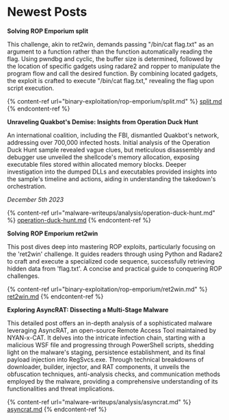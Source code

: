 # Newest Posts

**Solving ROP Emporium split**

This challenge, akin to ret2win, demands passing "/bin/cat flag.txt" as an argument to a function rather than the function automatically reading the flag. Using pwndbg and cyclic, the buffer size is determined, followed by the location of specific gadgets using radare2 and ropper to manipulate the program flow and call the desired function. By combining located gadgets, the exploit is crafted to execute "/bin/cat flag.txt," revealing the flag upon script execution.

{% content-ref url="binary-exploitation/rop-emporium/split.md" %}
[split.md](binary-exploitation/rop-emporium/split.md)
{% endcontent-ref %}

**Unraveling Quakbot's Demise: Insights from Operation Duck Hunt**

An international coalition, including the FBI, dismantled Quakbot's network, addressing over 700,000 infected hosts. Initial analysis of the Operation Duck Hunt sample revealed vague clues, but meticulous disassembly and debugger use unveiled the shellcode's memory allocation, exposing executable files stored within allocated memory blocks. Deeper investigation into the dumped DLLs and executables provided insights into the sample's timeline and actions, aiding in understanding the takedown's orchestration.

_December 5th 2023_

{% content-ref url="malware-writeups/analysis/operation-duck-hunt.md" %}
[operation-duck-hunt.md](malware-writeups/analysis/operation-duck-hunt.md)
{% endcontent-ref %}



**Solving ROP Emporium ret2win**

This post dives deep into mastering ROP exploits, particularly focusing on the 'ret2win' challenge. It guides readers through using Python and Radare2 to craft and execute a specialized code sequence, successfully retrieving hidden data from 'flag.txt'. A concise and practical guide to conquering ROP challenges.

{% content-ref url="binary-exploitation/rop-emporium/ret2win.md" %}
[ret2win.md](binary-exploitation/rop-emporium/ret2win.md)
{% endcontent-ref %}

**Exploring AsyncRAT: Dissecting a Multi-Stage Malware**

This detailed post offers an in-depth analysis of a sophisticated malware leveraging AsyncRAT, an open-source Remote Access Tool maintained by NYAN-x-CAT. It delves into the intricate infection chain, starting with a malicious WSF file and progressing through PowerShell scripts, shedding light on the malware's staging, persistence establishment, and its final payload injection into RegSvcs.exe. Through technical breakdowns of downloader, builder, injector, and RAT components, it unveils the obfuscation techniques, anti-analysis checks, and communication methods employed by the malware, providing a comprehensive understanding of its functionalities and threat implications.

{% content-ref url="malware-writeups/analysis/asyncrat.md" %}
[asyncrat.md](malware-writeups/analysis/asyncrat.md)
{% endcontent-ref %}
